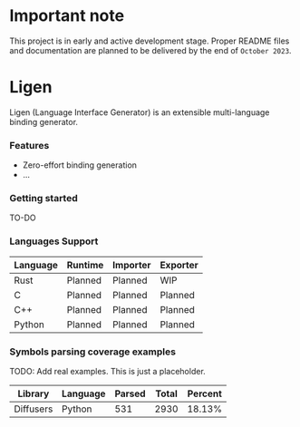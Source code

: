 # Important note

This project is in early and active development stage. Proper README files and documentation are planned to be delivered
by the end of `October 2023`.

# Ligen
Ligen (Language Interface Generator) is an extensible multi-language binding
generator.

### Features

* Zero-effort binding generation
* ...

### Getting started

TO-DO

### Languages Support

| Language | Runtime | Importer | Exporter |
|----------|---------|----------|----------|
| Rust     | Planned | Planned  | WIP      |
| C        | Planned | Planned  | Planned  |
| C++      | Planned | Planned  | Planned  |
| Python   | Planned | Planned  | Planned  |

### Symbols parsing coverage examples

TODO: Add real examples. This is just a placeholder.

| Library   | Language | Parsed | Total | Percent |
|-----------|----------|--------|-------|---------|
| Diffusers | Python   | 531    | 2930  | 18.13%  |